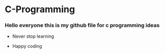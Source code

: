 # C-Programming

### Hello everyone this is my github file for c programming ideas 

- Never stop learning 

- Happy coding 

